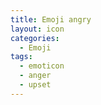 ```yaml
---
title: Emoji angry
layout: icon
categories:
  - Emoji
tags:
  - emoticon
  - anger
  - upset
---
```

